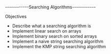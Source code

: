 ------------Searching Algorithms------------

Objectives
- Describe what a searching algorithm is
- Implement linear search on arrays
- Implement binary search on sorted arrays
- Implement a naive string searching algorithm
- Implement the KMP string searching algorithm